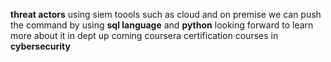  **threat actors** using siem toools 
such as cloud and on premise we can push the command by using **sql language** and **python** 
looking forward to learn more about it in dept up coming coursera certification courses in **cybersecurity** 
